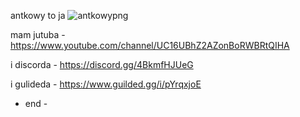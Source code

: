 antkowy to ja ![antkowypng](https://user-images.githubusercontent.com/82967632/183478310-f5ad8a23-d5fd-41b0-9a5f-3efdf2531af3.png)



mam jutuba - https://www.youtube.com/channel/UC16UBhZ2AZonBoRWBRtQIHA


i discorda - https://discord.gg/4BkmfHJUeG


i gulideda - https://www.guilded.gg/i/pYrqxjoE
- end -
<!---
antekm-normalgosc/antekm-normalgosc is a ✨ special ✨ repository because its `README.md` (this file) appears on your GitHub profile.
You can click the Preview link to take a look at your changes.
--->

